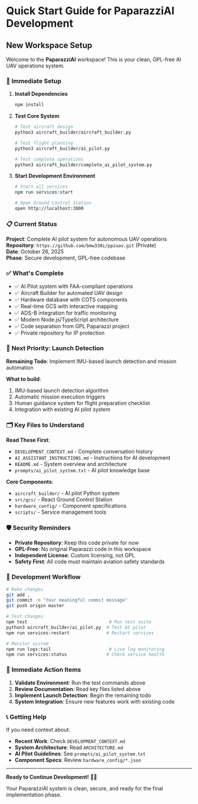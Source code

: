 # Quick Start Guide for PaparazziAI Development

## New Workspace Setup

Welcome to the **PaparazziAI** workspace! This is your clean, GPL-free AI UAV operations system.

### 🚀 **Immediate Setup**

1. **Install Dependencies**
   ```bash
   npm install
   ```

2. **Test Core System**
   ```bash
   # Test aircraft design
   python3 aircraft_builder/aircraft_builder.py
   
   # Test flight planning
   python3 aircraft_builder/ai_pilot.py
   
   # Test complete operations
   python3 aircraft_builder/complete_ai_pilot_system.py
   ```

3. **Start Development Environment**
   ```bash
   # Start all services
   npm run services:start
   
   # Open Ground Control Station
   open http://localhost:3000
   ```

### 📋 **Current Status**

**Project**: Complete AI pilot system for autonomous UAV operations  
**Repository**: `https://github.com/bmw330i/ppzuav.git` (Private)  
**Date**: October 26, 2025  
**Phase**: Secure development, GPL-free codebase

### ✅ **What's Complete**
- ✅ AI Pilot system with FAA-compliant operations
- ✅ Aircraft Builder for automated UAV design
- ✅ Hardware database with COTS components
- ✅ Real-time GCS with interactive mapping
- ✅ ADS-B integration for traffic monitoring
- ✅ Modern Node.js/TypeScript architecture
- ✅ Code separation from GPL Paparazzi project
- ✅ Private repository for IP protection

### 🔧 **Next Priority: Launch Detection**

**Remaining Todo**: Implement IMU-based launch detection and mission automation

**What to build**:
1. IMU-based launch detection algorithm
2. Automatic mission execution triggers
3. Human guidance system for flight preparation checklist
4. Integration with existing AI pilot system

### 🗂️ **Key Files to Understand**

**Read These First**:
- `DEVELOPMENT_CONTEXT.md` - Complete conversation history
- `AI_ASSISTANT_INSTRUCTIONS.md` - Instructions for AI development
- `README.md` - System overview and architecture
- `prompts/ai_pilot_system.txt` - AI pilot knowledge base

**Core Components**:
- `aircraft_builder/` - AI pilot Python system
- `src/gcs/` - React Ground Control Station
- `hardware_config/` - Component specifications
- `scripts/` - Service management tools

### 🛡️ **Security Reminders**

- **Private Repository**: Keep this code private for now
- **GPL-Free**: No original Paparazzi code in this workspace
- **Independent License**: Custom licensing, not GPL
- **Safety First**: All code must maintain aviation safety standards

### 🔄 **Development Workflow**

```bash
# Make changes
git add .
git commit -m "Your meaningful commit message"
git push origin master

# Test changes
npm test                               # Run test suite
python3 aircraft_builder/ai_pilot.py  # Test AI pilot
npm run services:restart              # Restart services

# Monitor system
npm run logs:tail                      # Live log monitoring
npm run services:status               # Check service health
```

### 🎯 **Immediate Action Items**

1. **Validate Environment**: Run the test commands above
2. **Review Documentation**: Read key files listed above
3. **Implement Launch Detection**: Begin the remaining todo
4. **System Integration**: Ensure new features work with existing code

### 📞 **Getting Help**

If you need context about:
- **Recent Work**: Check `DEVELOPMENT_CONTEXT.md`
- **System Architecture**: Read `ARCHITECTURE.md`
- **AI Pilot Guidelines**: See `prompts/ai_pilot_system.txt`
- **Component Specs**: Review `hardware_config/*.json`

---

**Ready to Continue Development!** 🚁🤖

Your PaparazziAI system is clean, secure, and ready for the final implementation phase.